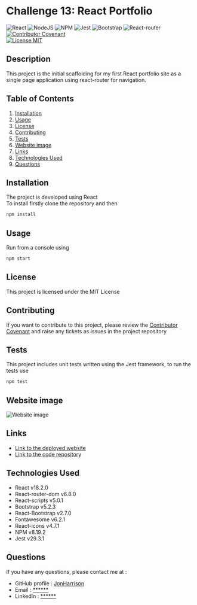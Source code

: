 # Challenge 13: React Portfolio

![React](https://img.shields.io/badge/React-20232A?style=for-the-badge&logo=react&logoColor=61DAFB)
![NodeJS](https://img.shields.io/badge/node.js-6DA55F?style=for-the-badge&logo=node.js&logoColor=white)
![NPM](https://img.shields.io/badge/NPM-%23000000.svg?style=for-the-badge&logo=npm&logoColor=white)
![Jest](https://img.shields.io/badge/-jest-%23C21325?style=for-the-badge&logo=jest&logoColor=white)
![Bootstrap](https://img.shields.io/badge/Bootstrap-563D7C?style=for-the-badge&logo=bootstrap&logoColor=white)
![React-router](https://img.shields.io/badge/React_Router-CA4245?style=for-the-badge&logo=react-router&logoColor=white)
<br />
[![Contributor Covenant](https://img.shields.io/badge/Contributor%20Covenant-2.1-4baaaa.svg)](code_of_conduct.md)
<br />
[![License MIT](https://img.shields.io/badge/License-MIT-yellow.svg)](https://opensource.org/licenses/MIT)
  
## Description

This project is the initial scaffolding for my first React portfolio site as a single page application using react-router for navigation. 

## Table of Contents
1. [Installation](#installation)
2. [Usage](#usage)
3. [License](#license)
4. [Contributing](#contributing)
5. [Tests](#tests)
6. [Website image](#website-image)
7. [Links](#links)
8. [Technologies Used](#technologies-used)
9. [Questions](#questions)

## Installation
The project is developed using React
<br />
To install firstly clone the repository and then
```bash
npm install
```

## Usage
Run from a console using
```bash
npm start
```

## License
This project is licensed under the MIT License

## Contributing
If you want to contribute to this project, please review the [Contributor Covenant](code_of_conduct.md) and raise any tickets as issues in the project repository

## Tests

This project includes unit tests written using the Jest framework, to run the tests use
```bash
npm test
```

## Website image

![Website image](https://user-images.githubusercontent.com/1043077/218472368-cd1deace-3589-4245-948b-c2d752d50102.png)

## Links

* [Link to the deployed website](https://jonharrison.github.io/react-portfolio/)
* [Link to the code repository](https://github.com/JonHarrison/react-portfolio)

## Technologies Used

- React v18.2.0
- React-router-dom v6.8.0
- React-scripts v5.0.1
- Bootstrap v5.2.3
- React-Bootstrap v2.7.0
- Fontawesome v6.2.1
- React-icons v4.7.1
- NPM v8.19.2
- Jest v29.3.1

 
## Questions

If you have any questions, please contact me at :

* GitHub profile : [JonHarrison](https://github.com/JonHarrison)
* Email : [******](mailto:*****)
* LinkedIn : [******]()
